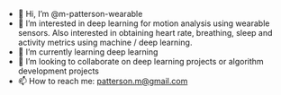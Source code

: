 - 👋 Hi, I’m @m-patterson-wearable
- 👀 I’m interested in deep learning for motion analysis using wearable sensors. Also interested in obtaining heart rate, breathing, sleep and activity metrics using machine / deep learning.
- 🌱 I’m currently learning deep learning
- 💞️ I’m looking to collaborate on deep learning projects or algorithm development projects
- 📫 How to reach me: patterson.m@gmail.com

<!---
m-patterson-wearable/m-patterson-wearable is a ✨ special ✨ repository because its `README.md` (this file) appears on your GitHub profile.
You can click the Preview link to take a look at your changes.
--->
